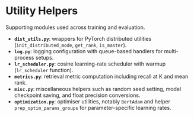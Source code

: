 # Utility Helpers

Supporting modules used across training and evaluation.

- **`dist_utils.py`**: wrappers for PyTorch distributed utilities (`init_distributed_mode`, `get_rank`, `is_master`).
- **`log.py`**: logging configuration with queue-based handlers for multi-process setups.
- **`lr_scheduler.py`**: cosine learning-rate scheduler with warmup (`lr_scheduler` function).
- **`metrics.py`**: retrieval metric computation including recall at K and mean rank.
- **`misc.py`**: miscellaneous helpers such as random seed setting, model checkpoint saving, and float precision conversions.
- **`optimization.py`**: optimiser utilities, notably `BertAdam` and helper `prep_optim_params_groups` for parameter-specific learning rates.
